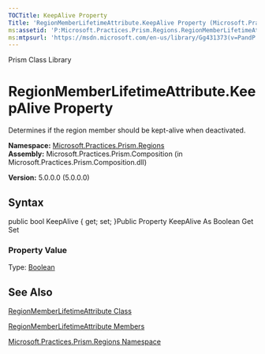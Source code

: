 ```yaml
---
TOCTitle: KeepAlive Property
Title: 'RegionMemberLifetimeAttribute.KeepAlive Property (Microsoft.Practices.Prism.Regions)'
ms:assetid: 'P:Microsoft.Practices.Prism.Regions.RegionMemberLifetimeAttribute.KeepAlive'
ms:mtpsurl: 'https://msdn.microsoft.com/en-us/library/Gg431373(v=PandP.50)'
---
```


Prism Class Library

RegionMemberLifetimeAttribute.KeepAlive Property
====================================================

Determines if the region member should be kept-alive when deactivated.

**Namespace:** [Microsoft.Practices.Prism.Regions](https://msdn.microsoft.com/n:microsoft.practices.prism.regions)
**Assembly:** Microsoft.Practices.Prism.Composition (in Microsoft.Practices.Prism.Composition.dll)

**Version:** 5.0.0.0 (5.0.0.0)

## Syntax


<span id="syntaxToggle"></span>public bool KeepAlive { get; set; }Public Property KeepAlive As Boolean Get Set
### Property Value

Type: [Boolean](http://msdn2.microsoft.com/en-us/library/a28wyd50)

See Also
--------


[RegionMemberLifetimeAttribute Class](https://msdn.microsoft.com/t:microsoft.practices.prism.regions.regionmemberlifetimeattribute)

[RegionMemberLifetimeAttribute Members](https://msdn.microsoft.com/allmembers.t:microsoft.practices.prism.regions.regionmemberlifetimeattribute)

[Microsoft.Practices.Prism.Regions Namespace](https://msdn.microsoft.com/n:microsoft.practices.prism.regions)
